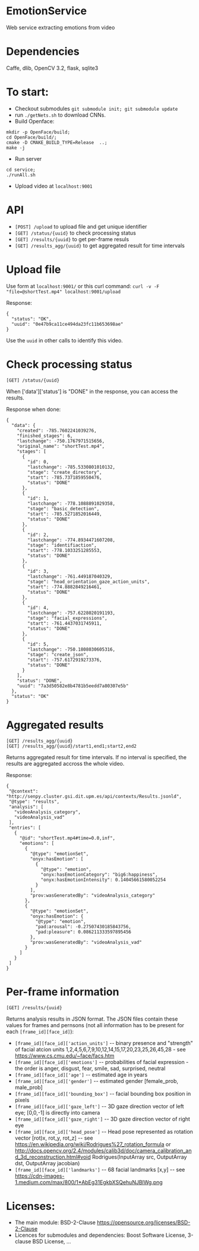# EmotionService
Web service extracting emotions from video


Dependencies
============
Caffe, dlib, OpenCV 3.2, flask, sqlite3 


To start:
=========
  * Checkout submodules `git submodule init; git submodule update`
  * run `./getNets.sh` to download CNNs.
  * Build Openface: 
```
mkdir -p OpenFace/build;
cd OpenFace/build/;
cmake -D CMAKE_BUILD_TYPE=Release  ..;
make -j
```
  * Run server
```
cd service;
./runAll.sh
```
  * Upload video at `localhost:9001`


API
===
* `[POST] /upload` to upload file and get unique identifier
* `[GET] /status/{uuid}` to check processing status
* `[GET] /results/{uuid}` to get per-frame resuls 
* `[GET] /results_agg/{uuid}` to get aggregated result for time intervals

Upload file
===========
Use form at `localhost:9001/` or this curl command:
`curl -v -F "file=@shortTest.mp4" localhost:9001/upload`

Response: 
```
{
  "status": "OK", 
  "uuid": "0e47b9ca11ce494da23fc11b653698ae"
}
```
Use the `uuid` in other calls to identify this video.

Check processing status
=======================
`[GET] /status/{uuid}`

When [\'data\'][\'status\'] is \"DONE\" in the response, you can access the results.

Response when done:
```
{
  "data": {
    "created": -785.7602241039276, 
    "finished_stages": 6, 
    "lastchange": -750.1767971515656, 
    "original_name": "shortTest.mp4", 
    "stages": [
      {
        "id": 0, 
        "lastchange": -785.5330801010132, 
        "stage": "create_directory", 
        "start": -785.7371859550476, 
        "status": "DONE"
      }, 
      {
        "id": 1, 
        "lastchange": -778.1088891029358, 
        "stage": "basic_detection", 
        "start": -785.5271852016449, 
        "status": "DONE"
      }, 
      {
        "id": 2, 
        "lastchange": -774.8934471607208, 
        "stage": "identifiaction", 
        "start": -778.1033251285553, 
        "status": "DONE"
      }, 
      {
        "id": 3, 
        "lastchange": -761.449187040329, 
        "stage": "head_orientation_gaze_action_units", 
        "start": -774.8882849216461, 
        "status": "DONE"
      }, 
      {
        "id": 4, 
        "lastchange": -757.6228020191193, 
        "stage": "facial_expressions", 
        "start": -761.4437031745911, 
        "status": "DONE"
      }, 
      {
        "id": 5, 
        "lastchange": -750.1808030605316, 
        "stage": "create_json", 
        "start": -757.6172919273376, 
        "status": "DONE"
      }
    ], 
    "status": "DONE", 
    "uuid": "7a3d50582e8b4781b5eedd7a80307e5b"
  }, 
  "status": "OK"
}
```

Aggregated results
==================
```
[GET] /results_agg/{uuid}
[GET] /results_agg/{uuid}/start1,end1;start2,end2
```
 
 Returns aggregated result for time intervals. If no interval is specified, the results are aggregated accross the whole video.

 Response:
 ```
{
  "@context": "http://senpy.cluster.gsi.dit.upm.es/api/contexts/Results.jsonld", 
  "@type": "results", 
  "analysis": [
    "videoAnalysis_category", 
    "videoAnalysis_vad"
  ], 
  "entries": [
    {
      "@id": "shortTest.mp4#time=0.0,inf", 
      "emotions": [
        {
          "@type": "emotionSet", 
          "onyx:hasEmotion": [
            {
              "@type": "emotion", 
              "onyx:hasEmotionCategory": "big6:happiness", 
              "onyx:hasEmotionIntensity": 0.14045661580052254
            }
          ], 
          "prov:wasGeneratedBy": "videoAnalysis_category"
        }, 
        {
          "@type": "emotionSet", 
          "onyx:hasEmotion": {
            "@type": "emotion", 
            "pad:arousal": -0.27507430185843756, 
            "pad:pleasure": 0.086211333597895456
          }, 
          "prov:wasGeneratedBy": "videoAnalysis_vad"
        }
      ]
    }
  ]
}
 ```

Per-frame information
=====================
`[GET] /results/{uuid}`

Returns analysis results in JSON format. 
The JSON files contain these values for frames and pernsons (not all information has to be present for each `[frame_id][face_id]`):
  * `[frame_id][face_id]['action_units']` -- binary presence and "strength" of facial atcion units 1,2,4,5,6,7,9,10,12,14,15,17,20,23,25,26,45,28 - see https://www.cs.cmu.edu/~face/facs.htm
  * `[frame_id][face_id]['emotions']` -- probabilities of facial expression - the order is anger, disgust, fear, smile, sad, surprised, neutral
  * `[frame_id][face_id]['age']` -- estimated age in years
  * `[frame_id][face_id]['gender']` -- estimated gender [female_prob, male_prob]
  * `[frame_id][face_id]['bounding_box']` -- facial bounding box position in pixels
  * `[frame_id][face_id]['gaze_left']` -- 3D gaze direction vector of left eye; [0,0,-1] is directly into camera
  * `[frame_id][face_id]['gaze_right']` -- 3D gaze direction vector of right eye
  * `[frame_id][face_id]['head_pose']` -- Head pose represented as rotation vector [rot)x, rot_y, rot_z] -- see https://en.wikipedia.org/wiki/Rodrigues%27_rotation_formula or http://docs.opencv.org/2.4/modules/calib3d/doc/camera_calibration_and_3d_reconstruction.html#void Rodrigues(InputArray src, OutputArray dst, OutputArray jacobian)
  * `[frame_id][face_id]['landmarks']` -- 68 facial landmarks [x,y] -- see https://cdn-images-1.medium.com/max/800/1*AbEg31EgkbXSQehuNJBlWg.png

Licenses:
=========
* The main module: BSD-2-Clause https://opensource.org/licenses/BSD-2-Clause
* Licences for submodules and dependencies: Boost Software License, 3-clause BSD License, ...

